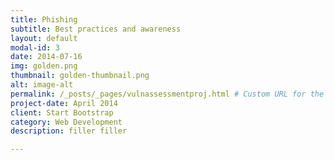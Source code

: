 ```yaml
---
title: Phishing 
subtitle: Best practices and awareness
layout: default
modal-id: 3
date: 2014-07-16
img: golden.png
thumbnail: golden-thumbnail.png
alt: image-alt
permalink: /_posts/_pages/vulnassessmentproj.html # Custom URL for the post
project-date: April 2014
client: Start Bootstrap
category: Web Development
description: filler filler

---
```

